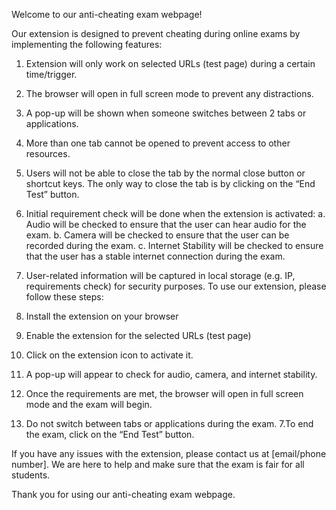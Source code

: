 Welcome to our anti-cheating exam webpage!

Our extension is designed to prevent cheating during online exams by implementing the following features:

1. Extension will only work on selected URLs (test page) during a certain time/trigger.
2. The browser will open in full screen mode to prevent any distractions.
3. A pop-up will be shown when someone switches between 2 tabs or applications.
4. More than one tab cannot be opened to prevent access to other resources.
5. Users will not be able to close the tab by the normal close button or shortcut keys. The only way to close the tab is by clicking on the “End Test” button.
6. Initial requirement check will be done when the extension is activated:
   a. Audio will be checked to ensure that the user can hear audio for the exam.
   b. Camera will be checked to ensure that the user can be recorded during the exam.
    c. Internet Stability will be checked to ensure that the user has a stable internet connection during the exam.
7. User-related information will be captured in local storage (e.g. IP, requirements check) for security purposes.
To use our extension, please follow these steps:

1. Install the extension on your browser
2. Enable the extension for the selected URLs (test page)
3. Click on the extension icon to activate it.
4. A pop-up will appear to check for audio, camera, and internet stability.
5. Once the requirements are met, the browser will open in full screen mode and the exam will begin.
6. Do not switch between tabs or applications during the exam.
7.To end the exam, click on the “End Test” button.

If you have any issues with the extension, please contact us at [email/phone number]. We are here to help and make sure that the exam is fair for all students.

Thank you for using our anti-cheating exam webpage.

